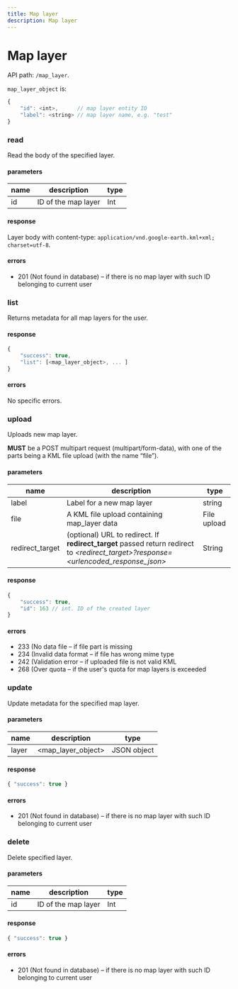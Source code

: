 ```yaml
---
title: Map layer
description: Map layer
---
```


# Map layer

API path: `/map_layer`.

`map_layer_object` is:
```js
{
    "id": <int>,      // map layer entity ID
    "label": <string> // map layer name, e.g. "test"
}
```

### read
Read the body of the specified layer.

#### parameters
name | description | type
--- | --- | ---
id | ID of the map layer | Int

#### response
Layer body with content-type: `application/vnd.google-earth.kml+xml; charset=utf-8`.

#### errors
* 201 (Not found in database) – if there is no map layer with such ID belonging to current user

### list
Returns metadata for all map layers for the user.

#### response
```js
{
    "success": true,
    "list": [<map_layer_object>, ... ]
}
```

#### errors
No specific errors.

### upload
Uploads new map layer.

**MUST** be a POST multipart request (multipart/form-data), with one of the parts being a KML file upload (with the name “file”).

#### parameters
name | description | type
--- | --- | ---
label | Label for a new map layer | string
file | A KML file upload containing map_layer data | File upload
redirect_target | (optional) URL to redirect. If **redirect_target** passed return redirect to *&lt;redirect_target&gt;?response=&lt;urlencoded_response_json&gt;* | String


#### response
```js
{
    "success": true,
    "id": 163 // int. ID of the created layer
}
```

#### errors
* 233 (No data file – if file part is missing
* 234 (Invalid data format – if file has wrong mime type
* 242 (Validation error – if uploaded file is not valid KML
* 268 (Over quota – if the user's quota for map layers is exceeded

### update
Update metadata for the specified map layer.

#### parameters
name | description | type
--- | --- | ---
layer | &lt;map_layer_object&gt; | JSON object

#### response
```js
{ "success": true }
```

#### errors
* 201 (Not found in database) – if there is no map layer with such ID belonging to current user

### delete
Delete specified layer.

#### parameters
name | description | type
--- | --- | ---
id | ID of the map layer | Int

#### response
```js
{ "success": true }
```

#### errors
* 201 (Not found in database) – if there is no map layer with such ID belonging to current user
